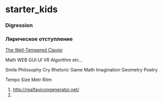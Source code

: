 # starter_kids

### Digression
### Лирическое отступление

[The Well-Tempered Clavier](https://www.youtube.com/watch?v=HlXDJhLeShg)

Math WEB GUI UI VR Algorithm etc...

Smile
Philosophy
Cry
Rhetoric
Game
Math
Imagination
Geometry
Poetry

Tempo
Size
Metr
Ritm

1) http://realfavicongenerator.net/
2) 
